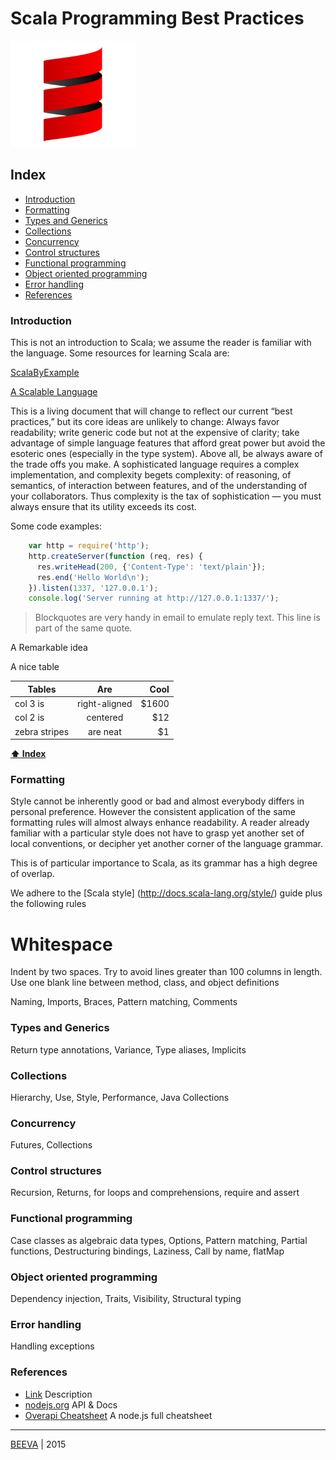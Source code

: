 # Scala Programming Best Practices

![Scala Logo](static/scala-logo.png "Scala")

## Index

* [Introduction](#introduction)
* [Formatting](#formatting)
* [Types and Generics](#types-and-generics)
* [Collections](#collections)
* [Concurrency](#concurrency)
* [Control structures](#control-structures)
* [Functional programming](#functional-programming)
* [Object oriented programming](#object-oriented-programming)
* [Error handling](#error-handling)
* [References](#references)

### Introduction

This is not an introduction to Scala; we assume the reader is familiar with the language. Some resources for learning Scala are:

[ScalaByExample](http://www.scala-lang.org/docu/files/ScalaByExample.pdf)

[A Scalable Language](https://www.artima.com/pins1ed/index.html#TOC)

This is a living document that will change to reflect our current “best practices,” but its core ideas are unlikely to change: Always favor readability; write generic code but not at the expensive of clarity; take advantage of simple language features that afford great power but avoid the esoteric ones (especially in the type system). Above all, be always aware of the trade offs you make. A sophisticated language requires a complex implementation, and complexity begets complexity: of reasoning, of semantics, of interaction between features, and of the understanding of your collaborators. Thus complexity is the tax of sophistication — you must always ensure that its utility exceeds its cost.

Some code examples:
````javascript
    var http = require('http');
    http.createServer(function (req, res) {
      res.writeHead(200, {'Content-Type': 'text/plain'});
      res.end('Hello World\n');
    }).listen(1337, '127.0.0.1');
    console.log('Server running at http://127.0.0.1:1337/');
````

> Blockquotes are very handy in email to emulate reply text.
> This line is part of the same quote.

A Remarkable idea

A nice table

| Tables        | Are           | Cool  |
| ------------- |:-------------:| -----:|
| col 3 is      | right-aligned | $1600 |
| col 2 is      | centered      |   $12 |
| zebra stripes | are neat      |    $1 |

**[⬆ Index](#index)**

### Formatting

Style cannot be inherently good or bad and almost everybody differs in personal preference. However the consistent application of the same formatting rules will almost always enhance readability. A reader already familiar with a particular style does not have to grasp yet another set of local conventions, or decipher yet another corner of the language grammar.

This is of particular importance to Scala, as its grammar has a high degree of overlap.

We adhere to the [Scala style] (http://docs.scala-lang.org/style/)  guide plus the following rules

# Whitespace
Indent by two spaces. Try to avoid lines greater than 100 columns in length. Use one blank line between method, class, and object definitions

Naming, Imports, Braces, Pattern matching, Comments

### Types and Generics
Return type annotations, Variance, Type aliases, Implicits

### Collections
Hierarchy, Use, Style, Performance, Java Collections

### Concurrency
Futures, Collections

### Control structures
Recursion, Returns, for loops and comprehensions, require and assert

### Functional programming
Case classes as algebraic data types, Options, Pattern matching, Partial functions, Destructuring bindings, Laziness, Call by name, flatMap

### Object oriented programming
Dependency injection, Traits, Visibility, Structural typing

### Error handling
Handling exceptions

### References

* [Link](http://www.url.to) Description
* [nodejs.org](http://www.nodejs.org) API & Docs
* [Overapi Cheatsheet](http://overapi.com/nodejs/) A node.js full cheatsheet

___

[BEEVA](http://www.beeva.com) | 2015

